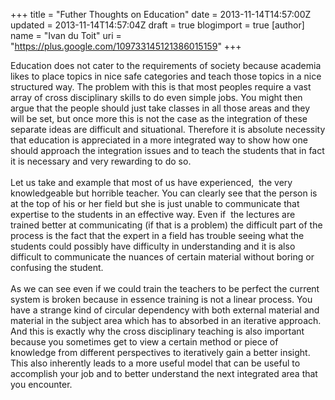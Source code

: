 +++
title = "Futher Thoughts on Education"
date = 2013-11-14T14:57:00Z
updated = 2013-11-14T14:57:04Z
draft = true
blogimport = true 
[author]
	name = "Ivan du Toit"
	uri = "https://plus.google.com/109733145121386015159"
+++

Education does not cater to the requirements of society because academia likes to place topics in nice safe categories and teach those topics in a nice structured way. The problem with this is that most peoples require a vast array of cross disciplinary skills to do even simple jobs. You might then argue that the people should just take classes in all those areas and they will be set, but once more this is not the case as the integration of these separate ideas are difficult and situational. Therefore it is absolute necessity that education is appreciated in a more integrated way to show how one should approach the integration issues and to teach the students that in fact it is necessary and very rewarding to do so.<br /><br />Let us take and example that most of us have experienced, &nbsp;the very knowledgeable but horrible teacher. You can clearly see that the person is at the top of his or her field but she is just unable to communicate that expertise to the students in an effective way. Even if &nbsp;the lectures are trained better at communicating (if that is a problem) the difficult part of the process is the fact that the expert in a field has trouble seeing what the students could possibly have difficulty in understanding and it is also difficult to communicate the nuances of certain material without boring or confusing the student.<br /><br />As we can see even if we could train the teachers to be perfect the current system is broken because in essence training is not a linear process. You have a strange kind of circular dependency with both external material and material in the subject area which has to absorbed in an iterative approach. And this is exactly why the cross disciplinary teaching is also important because you sometimes get to view a certain method or piece of knowledge from different perspectives to iteratively gain a better insight. This also inherently leads to a more useful model that can be useful to accomplish your job and to better understand the next integrated area that you encounter.
